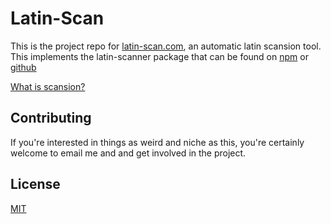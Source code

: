 # Latin-Scan

This is the project repo for [latin-scan.com](https://latin-scan.com/#/), an automatic latin scansion tool.
This implements the latin-scanner package that can be found on [npm](https://www.npmjs.com/package/latin-scanner) or [github](https://github.com/JakeTrevor/latin-scanner)

[What is scansion?](https://latin-scan.com/#/about)

## Contributing

If you're interested in things as weird and niche as this, you're certainly welcome to email me and and get involved in the project.

## License

[MIT](https://choosealicense.com/licenses/mit/)
